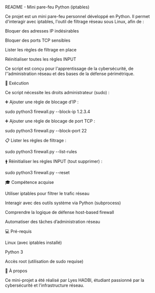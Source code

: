 README - Mini pare-feu Python (iptables)

Ce projet est un mini pare-feu personnel développé en Python. Il permet d'interagir avec iptables, l'outil de filtrage réseau sous Linux, afin de :

Bloquer des adresses IP indésirables

Bloquer des ports TCP sensibles

Lister les règles de filtrage en place

Réinitialiser toutes les règles INPUT

Ce script est conçu pour l'apprentissage de la cybersécurité, de l'’administration réseau et des bases de la défense périmétrique.

🔧 Exécution

Ce script nécessite les droits administrateur (sudo) :

➕ Ajouter une règle de blocage d’IP :

sudo python3 firewall.py --block-ip 1.2.3.4

➕ Ajouter une règle de blocage de port TCP :

sudo python3 firewall.py --block-port 22

📋 Lister les règles de filtrage :

sudo python3 firewall.py --list-rules

🛉 Réinitialiser les règles INPUT (tout supprimer) :

sudo python3 firewall.py --reset

🎓 Compétence acquise 

Utiliser iptables pour filtrer le trafic réseau

Interagir avec des outils système via Python (subprocess)

Comprendre la logique de défense host-based firewall

Automatiser des tâches d’administration réseau

💻 Pré-requis

Linux (avec iptables installé)

Python 3

Accès root (utilisation de sudo requise)

📌 À propos

Ce mini-projet a été réalisé par Lyes HADBI, étudiant passionné par la cybersécurité et l’infrastructure réseau.